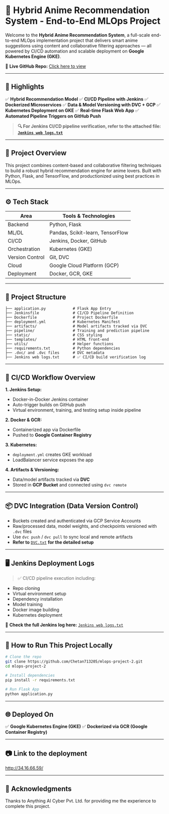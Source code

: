 # 🚀 Hybrid Anime Recommendation System - End-to-End MLOps Project

Welcome to the **Hybrid Anime Recommendation System**, a full-scale end-to-end MLOps implementation project that delivers smart anime suggestions using content and collaborative filtering approaches — all powered by CI/CD automation and scalable deployment on **Google Kubernetes Engine (GKE)**.

🔗 **Live GitHub Repo:** [Click here to view](https://github.com/Chetan713205/mlops-project-2)

---

## 📌 Highlights

✅ **Hybrid Recommendation Model**
✅ **CI/CD Pipeline with Jenkins**
✅ **Dockerized Microservices**
✅ **Data & Model Versioning with DVC + GCP**
✅ **Kubernetes Deployment on GKE**
✅ **Real-time Flask Web App**
✅ **Automated Pipeline Triggers on GitHub Push**

> **🔍 For Jenkins CI/CD pipeline verification, refer to the attached file: [`Jenkins web logs.txt`](./Jenkins%20web%20logs.txt)**

---

## 🧠 Project Overview

This project combines content-based and collaborative filtering techniques to build a robust hybrid recommendation engine for anime lovers. Built with Python, Flask, and TensorFlow, and productionized using best practices in MLOps.

---

## ⚙️ Tech Stack

| Area            | Tools & Technologies             |
| --------------- | -------------------------------- |
| Backend         | Python, Flask                    |
| ML/DL           | Pandas, Scikit-learn, TensorFlow |
| CI/CD           | Jenkins, Docker, GitHub          |
| Orchestration   | Kubernetes (GKE)                 |
| Version Control | Git, DVC                         |
| Cloud           | Google Cloud Platform (GCP)      |
| Deployment      | Docker, GCR, GKE                 |

---

## 📂 Project Structure

```
├── application.py            # Flask App Entry
├── Jenkinsfile               # CI/CD Pipeline Definition
├── Dockerfile                # Project Dockerfile
├── deployment.yml            # Kubernetes Manifest
├── artifacts/                # Model artifacts tracked via DVC
├── pipeline/                 # Training and prediction pipeline
├── static/                   # CSS styling
├── templates/                # HTML front-end
├── utils/                    # Helper functions
├── requirements.txt          # Python dependencies
├── .dvc/ and .dvc files      # DVC metadata
├── Jenkins web logs.txt      # ✅ CI/CD build verification log
```

---

## 🔁 CI/CD Workflow Overview

**1. Jenkins Setup:**

* Docker-in-Docker Jenkins container
* Auto-trigger builds on GitHub push
* Virtual environment, training, and testing setup inside pipeline

**2. Docker & GCR:**

* Containerized app via Dockerfile
* Pushed to **Google Container Registry**

**3. Kubernetes:**

* `deployment.yml` creates GKE workload
* LoadBalancer service exposes the app

**4. Artifacts & Versioning:**

* Data/model artifacts tracked via **DVC**
* Stored in **GCP Bucket** and connected using `dvc remote`

---

## 📦 DVC Integration (Data Version Control)

* Buckets created and authenticated via GCP Service Accounts
* Raw/processed data, model weights, and checkpoints versioned with `.dvc` files
* Use `dvc push` / `dvc pull` to sync local and remote artifacts
* **Refer to** [`DVC.txt`](./DVC.txt) **for the detailed setup**

---

## 🖥️ Jenkins Deployment Logs

> ✅ CI/CD pipeline execution including:

* Repo cloning
* Virtual environment setup
* Dependency installation
* Model training
* Docker image building
* Kubernetes deployment

📄 **Check the full Jenkins log here:** [`Jenkins web logs.txt`](./Jenkins%20web%20logs.txt)

---

## 📌 How to Run This Project Locally

```bash
# Clone the repo
git clone https://github.com/Chetan713205/mlops-project-2.git
cd mlops-project-2

# Install dependencies
pip install -r requirements.txt

# Run Flask App
python application.py
```

---

## 🌐 Deployed On

✅ **Google Kubernetes Engine (GKE)**
✅ **Dockerized via GCR (Google Container Registry)**

---

## 📷 Link to the deployment

http://34.16.66.59/

---

## 🙌 Acknowledgments

Thanks to Anything AI Cyber Pvt. Ltd. for providing me the experience to complete this project.
